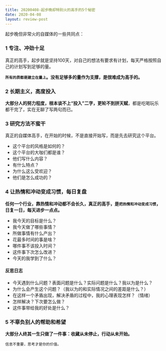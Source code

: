 ```yaml
---
title: 20200408-起步晚却特别火的高手的5个秘密
date: 2020-04-08
layout: review-post
---
```


起步晚但非常火的自媒体的一些共同点：

### 1 专注、冲劲十足
真正的高手，起步就是坚持100天，对自己的想法有要求有计划，每天严格按照自己的计划写到足够的量。

**`所有的质都是建立在量上`。没有足够多的量作为支撑，是很难成为高手的。**


### 2 长期主义，高度投入
**大部分人的努力程度，根本谈不上“投入”二字，更轮不到拼天赋**，都是吃喝玩乐都干完了，实在无聊了写两句而已。


### 3 研究方法不蛮干
真正的自媒体高手，在开始的时候，不是直接开始写，而是先去研究这个平台。
- 这个平台的风格是如何的？
- 这个平台的大咖们都是谁？
- 他们写什么内容？
- 有什么特点？
- 为什么这么受欢迎？
- 他们是怎么成功的？


### 4 让热情和冲动变成习惯，每日复盘
**任何一个行业，靠热情和冲动都不会长久，真正的高手，是`把热情和冲动变成习惯`，日复一日，每天进步一点点。**
- 我今天的目标是什么？
- 我今天做了哪些事情？
- 所做事情有什么产出？
- 花最多时间的事是啥？
- 哪件事不该投入时间？
- 这件事下次怎么改进？
- 今天的我学到了什么？

#### 反思日志
- 今天遇到什么问题？表面问题是什么？实际问题是什么？我以为是什么？
- 为什么会产生这个问题？（我以为的和实际情况之间的差距是什么？）
- 在这样一个矛盾出现，解决矛盾的过程中，我的心理表现怎样？（情绪）
- 怎样解决？下次要怎么做？
- 这件事带给我的好处是什么？


### 5 不辜负别人的帮助和希望

**大部分人终其一生只做了一件事：收藏从未停止，行动从未开始。**

`信息不重要，思考才是你的价值。`
